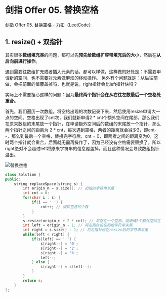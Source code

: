 # 剑指 Offer 05. 替换空格

[剑指 Offer 05. 替换空格 - 力扣（LeetCode）](https://leetcode.cn/problems/ti-huan-kong-ge-lcof/)



## 1. resize() + 双指针

其实很多**数组填充类**的问题，都可以先**预先给数组扩容带填充后的大小**，然后在**从后向前进行操作**。

遇到需要往数组扩充或者插入元素的话，都可以样做，这样做的好处是：不需要申请新的空间，也不需要对元素做麻烦的移动操作。
另外有个问题就是：从后往前做，会把前面的值覆盖掉吗，也就是说，right指针会比left指针快吗？

实际上不需要担心这样的问题：因为**最终两个指针会在从右往左数最后一个空格处重合。**

首先，我们遍历一次数组，将空格出现的次数记录下来，然后使用resize申请大一点的空间。空格出现了cnt次，我们就新申请2 * cnt个额外空间在尾部。那么我们在原来数组的末尾放一个指针，在申请额外空间后的数组的末尾放一个指针，那么两个指针之间的距离为 2 * cnt，每次遇到空格，两者的距离就会减少2，即cnt--，那么到最后一个空格，替换完字符后，cnt = 0，即两者之间的距离变为0，这时两个指针就会重合，后面就无需再操作了，因为已经没有空格需要替换了，所以right绝对不会超过left将原来字符串的信息覆盖掉，而且这种情况会导致数组指针溢出。

![替换空格](https://tva1.sinaimg.cn/large/e6c9d24ely1go6qmevhgpg20du09m4qp.gif)



```c++
class Solution {
public:
    string replaceSpace(string s) {
        int origin_n = s.size(); // 初始的字符串长度
        int cnt = 0;
        for(char i : s) {
            if(i == ' ') {
                cnt++; // 得知空格的个数
            }
        }
        s.resize(origin_n + 2 * cnt); // 每存在一个空格，就申请2个额外空间在尾部
        int left = origin_n - 1; // 将左指针设在初始字符串末尾
        int right = s.size() - 1; // 将右指针设在resize后的字符串末尾
        while(left < right) {
            if(s[left] == ' ') {
                s[right--] = '0';
                s[right--] = '2';
                s[right--] = '%';
                left--; 
            } else {
                s[right--] = s[left--]; 
            }
        }
        return s;
    }
};
```


